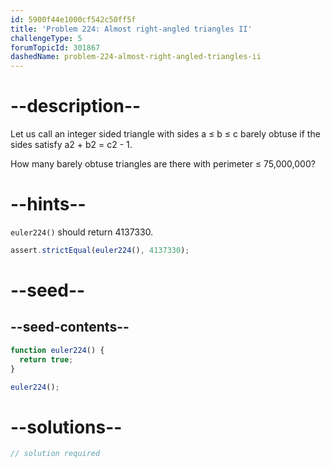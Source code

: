 ```yaml
---
id: 5900f44e1000cf542c50ff5f
title: 'Problem 224: Almost right-angled triangles II'
challengeType: 5
forumTopicId: 301867
dashedName: problem-224-almost-right-angled-triangles-ii
---
```


# --description--

Let us call an integer sided triangle with sides a ≤ b ≤ c barely obtuse if the sides satisfy a2 + b2 = c2 - 1.

How many barely obtuse triangles are there with perimeter ≤ 75,000,000?

# --hints--

`euler224()` should return 4137330.

```js
assert.strictEqual(euler224(), 4137330);
```

# --seed--

## --seed-contents--

```js
function euler224() {
  return true;
}

euler224();
```

# --solutions--

```js
// solution required
```
